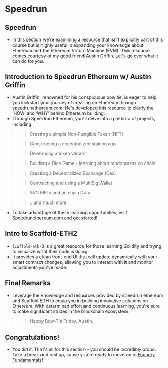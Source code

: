 # Speedrun

## Speedrun
- In this section we're examining a resource that isn't explicitly part of this course but is highly useful in expanding your knowledge about Ethereum and the Ethereum Virtual Machine (EVM). This resource comes courtesy of my good friend Austin Griffin. Let's go over what it can do for you.

## Introduction to Speedrun Ethereum w/ Austin Griffin
- Austin Griffin, renowned for his conspicuous bow tie, is eager to help you kickstart your journey of creating on Ethereum through speedrunethereum.com. He's developed this resource to clarify the ‘HOW’ and ‘WHY’ behind Ethereum building.
- Through Speedrun Ethereum, you'll delve into a plethora of projects, including:

>> Creating a simple Non-Fungible Token (NFT)

>> Constructing a decentralized staking app

>> Developing a token vendor

>> Building a Dice Game - learning about randomness on chain

>> Creating a Decentralized Exchange (Dex)

>> Contructing and using a MultiSig Wallet

>> SVG NFTs and on chain Data

>> ...and much more

- To take advantage of these learning opportunities, visit [Speedrunethereum.com](https://speedrunethereum.com/) and get started!

## Intro to Scaffold-ETH2
- `Scaffold-eth-2` is a great resource for those learning Solidity and trying to visualize what their code is doing.
- It provides a clean front-end UI that will update dynamically with your smart contract changes, allowing you to interact with it and monitor adjustments you've made.

## Final Remarks
- Leverage the knowledge and resources provided by speedrun ethereum and Scaffold ETH to equip you in building innovative solutions on Ethereum. With determined effort and continuous learning, you're sure to make significant strides in the blockchain ecosystem.

>> Happy Bow-Tie Friday, Austin.

## Congratulations!
- You did it. That's all for this section - you should be incredibly proud. Take a break and rest up, cause you're ready to move on to [Foundry Fundamentals](https://updraft.cyfrin.io/courses/foundry)!
